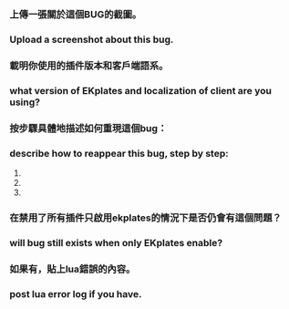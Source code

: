 ### 上傳一張關於這個BUG的截圖。
### Upload a screenshot about this bug.

### 載明你使用的插件版本和客戶端語系。
### what version of EKplates and localization of client are you using?

### 按步驟具體地描述如何重現這個bug：
### describe how to reappear this bug, step by step:
1.
2.
3.

### 在禁用了所有插件只啟用ekplates的情況下是否仍會有這個問題？
### will bug still exists when only EKplates enable?

### 如果有，貼上lua錯誤的內容。
### post lua error log if you have.

